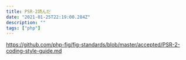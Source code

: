 ```yaml
---
title: PSR-2読んだ
date: "2021-01-25T22:19:00.284Z"
description: ""
tags: ["php"]
---
```


https://github.com/php-fig/fig-standards/blob/master/accepted/PSR-2-coding-style-guide.md